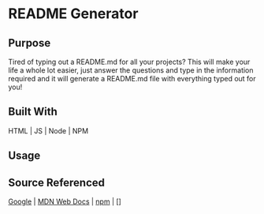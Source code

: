 # README Generator

## Purpose 
Tired of typing out a README.md for all your projects? This will make your life a whole lot easier, just answer the questions and type in the information required and it will generate a README.md file with everything typed out for you!

## Built With
HTML | JS | Node | NPM

## Usage


## Source Referenced
[Google](https://www.google.com) | 
[MDN Web Docs](https://developer.mozilla.org/en-US) |
[npm](https://www.npmjs.com/) |
[]